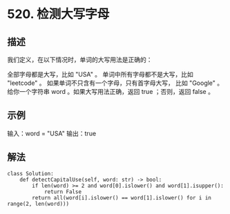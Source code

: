 # 520. 检测大写字母
## 描述
我们定义，在以下情况时，单词的大写用法是正确的：

全部字母都是大写，比如 "USA" 。
单词中所有字母都不是大写，比如 "leetcode" 。
如果单词不只含有一个字母，只有首字母大写， 比如 "Google" 。
给你一个字符串 word 。如果大写用法正确，返回 true ；否则，返回 false 。

## 示例
输入：word = "USA"
输出：true

## 解法
```python3
class Solution:
    def detectCapitalUse(self, word: str) -> bool:
        if len(word) >= 2 and word[0].islower() and word[1].isupper():
            return False
        return all(word[i].islower() == word[1].islower() for i in range(2, len(word)))
```
